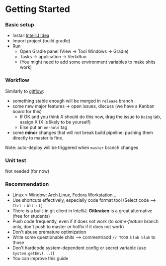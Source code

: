 # Getting Started

### Basic setup

* Install [IntelliJ Idea](https://www.jetbrains.com/idea/)
* Import project (build.gradle)
* Run
  * Open Gradle panel (View -> Tool Windows -> Gradle)
  * Tasks -> application -> VertxRun
  * (You might need to add some environment variables to make shits work)

### Workflow
Similarly to [gitflow](https://www.atlassian.com/git/tutorials/comparing-workflows/gitflow-workflow):
* something stable enough will be merged in `release` branch
* some new major features -> open issues, discuss (we have a Kanban board for this)
  * If OK and you think *X* should do this now, drag the issue to `Doing` tab, assign X (X is likely to be yourself)
  * Else put an `on-hold` tag
* some **minor** changes that will not break build pipeline: pushing them directly to master is fine.

Note: auto-deploy will be triggered when `master` branch changes

### Unit test

Not needed (for now)

### Recommendation
* Linux > Window: Arch Linux, Fedora Workstation...
* Use shortcuts effectively, especially code format tool (Select code --> `Ctrl` + `Alt` + `L`)
* There is a built-in git client in IntelliJ. **Gitkraken** is a great alternative (free for students) 
* Push code frequently, even if it does not work (to _some-feature_ branch only, don't push to master or hotfix if it does not work)
* Don't abuse premature optimization
* Write some questionable shits --> comment/add `// TODO blah blah` to those
* Don't hardcode system-dependent config or secret variable (use `System.getEnv(...)`)
* You can improve this guide

